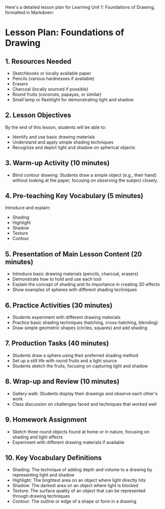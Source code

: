 Here's a detailed lesson plan for Learning Unit 1: Foundations of Drawing, formatted in Markdown:

# Lesson Plan: Foundations of Drawing

## 1. Resources Needed
- Sketchbooks or locally available paper
- Pencils (various hardnesses if available)
- Erasers
- Charcoal (locally sourced if possible)
- Round fruits (coconuts, papayas, or similar)
- Small lamp or flashlight for demonstrating light and shadow

## 2. Lesson Objectives
By the end of this lesson, students will be able to:
- Identify and use basic drawing materials
- Understand and apply simple shading techniques
- Recognize and depict light and shadow on spherical objects

## 3. Warm-up Activity (10 minutes)
- Blind contour drawing: Students draw a simple object (e.g., their hand) without looking at the paper, focusing on observing the subject closely.

## 4. Pre-teaching Key Vocabulary (5 minutes)
Introduce and explain:
- Shading
- Highlight
- Shadow
- Texture
- Contour

## 5. Presentation of Main Lesson Content (20 minutes)
- Introduce basic drawing materials (pencils, charcoal, erasers)
- Demonstrate how to hold and use each tool
- Explain the concept of shading and its importance in creating 3D effects
- Show examples of spheres with different shading techniques

## 6. Practice Activities (30 minutes)
- Students experiment with different drawing materials
- Practice basic shading techniques (hatching, cross-hatching, blending)
- Draw simple geometric shapes (circles, squares) and add shading

## 7. Production Tasks (40 minutes)
- Students draw a sphere using their preferred shading method
- Set up a still life with round fruits and a light source
- Students sketch the fruits, focusing on capturing light and shadow

## 8. Wrap-up and Review (10 minutes)
- Gallery walk: Students display their drawings and observe each other's work
- Class discussion on challenges faced and techniques that worked well

## 9. Homework Assignment
- Sketch three round objects found at home or in nature, focusing on shading and light effects
- Experiment with different drawing materials if available

## 10. Key Vocabulary Definitions
- Shading: The technique of adding depth and volume to a drawing by representing light and shadow
- Highlight: The brightest area on an object where light directly hits
- Shadow: The darkest area on an object where light is blocked
- Texture: The surface quality of an object that can be represented through drawing techniques
- Contour: The outline or edge of a shape or form in a drawing